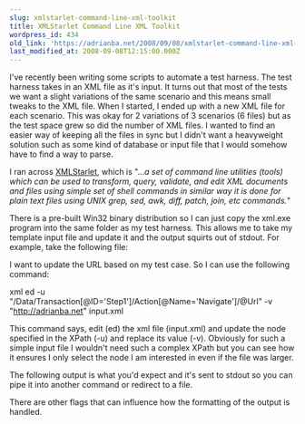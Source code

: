 ```yaml
---
slug: xmlstarlet-command-line-xml-toolkit
title: XMLStarlet Command Line XML Toolkit
wordpress_id: 434
old_link: 'https://adrianba.net/2008/09/08/xmlstarlet-command-line-xml-toolkit/'
last_modified_at: 2008-09-08T12:15:00.000Z
---
```


 

I've recently been writing some scripts to automate a test harness. The test harness takes in an XML file as it's input. It turns out that most of the tests we want a slight variations of the same scenario and this means small tweaks to the XML file. When I started, I ended up with a new XML file for each scenario. This was okay for 2 variations of 3 scenarios (6 files) but as the test space grew so did the number of XML files. I wanted to find an easier way of keeping all the files in sync but I didn't want a heavyweight solution such as some kind of database or input file that I would somehow have to find a way to parse.

 

I ran across [XMLStarlet](http://xmlstar.sourceforge.net/), which is "..._a set of command line utilities (tools) which can be used to transform, query, validate, and edit XML documents and files using simple set of shell commands in similar way it is done for plain text files using UNIX grep, sed, awk, diff, patch, join, etc commands._"

 

There is a pre-built Win32 binary distribution so I can just copy the xml.exe program into the same folder as my test harness. This allows me to take my template input file and update it and the output squirts out of stdout. For example, take the following file:

 

<?xml version="1.0" encoding="utf-8" ?>        
<Data>    
   <Transaction ID="Step1">    
       <Action Name="Navigate" Url="URL" />    
   </Transaction>         
</Data>

 

I want to update the URL based on my test case. So I can use the following command:

 

xml ed -u "/Data/Transaction[@ID='Step1']/Action[@Name='Navigate']/@Url" -v "http://adrianba.net" input.xml

 

This command says, edit (ed) the xml file (input.xml) and update the node specified in the XPath (-u) and replace its value (-v). Obviously for such a simple input file I wouldn't need such a complex XPath but you can see how it ensures I only select the node I am interested in even if the file was larger.

 

The following output is what you'd expect and it's sent to stdout so you can pipe it into another command or redirect to a file.

 

<?xml version="1.0" encoding="utf-8"?>        
<Data>         
 <Transaction ID="Step1">         
   <Action Name="Navigate" Url="http://adrianba.net"/>         
 </Transaction>         
</Data>

 

There are other flags that can influence how the formatting of the output is handled.

 
